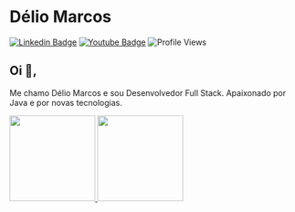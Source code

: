 # Délio Marcos
[![Linkedin Badge](https://img.shields.io/badge/-LinkedIn-blue?style=flat-square&logo=Linkedin&logoColor=white&link=https://www.linkedin.com/in/juniorcost4/)](https://www.linkedin.com/in/juniorcost4/)
[![Youtube Badge](https://img.shields.io/badge/-YouTube-ff0000?style=flat-square&labelColor=ff0000&logo=youtube&logoColor=white&link=https://www.youtube.com/channel/UC__OaX5RG28CpEAfbtDsURA)](https://www.youtube.com/channel/UC__OaX5RG28CpEAfbtDsURA)
![Profile Views](https://komarev.com/ghpvc/?username=juniorcost4&color=green)

## Oi 👋, 
Me chamo Délio Marcos e sou Desenvolvedor Full Stack. Apaixonado por Java e por novas tecnologias.

<p align="justify">
  <a href="https://github.com/juniorcost4/github-readme-stats">
    <img
      height="150"
      src="https://github-readme-stats.vercel.app/api?username=juniorcost4&count_private=true&show_icons=true&custom_title=Github%20Status&show=issues&theme=radical"
    />
  </a>
   <a href="https://github.com/juniorcost4/github-readme-stats">
    <img
      height="150"
      src="https://github-readme-stats.vercel.app/api/top-langs/?username=juniorcost4&layout=compact&theme=radical" />
  </a>  
</p>